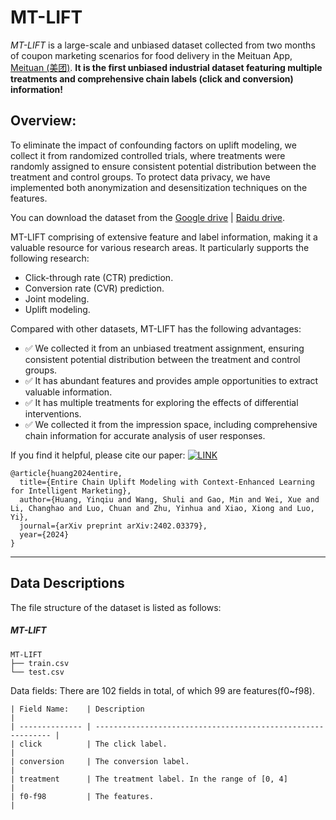# MT-LIFT
*MT-LIFT* is a large-scale and unbiased dataset collected from two months of coupon marketing scenarios for food delivery in the Meituan App, [Meituan (美团)](https://www.meituan.com).  **It is the first unbiased industrial dataset featuring multiple treatments and comprehensive chain labels (click and conversion) information!** 

## Overview:
To eliminate the impact of confounding factors on uplift modeling, we collect it from randomized controlled trials, where treatments were randomly assigned to ensure consistent potential distribution between the treatment and control groups. To protect data privacy, we have implemented both anonymization and desensitization techniques on the features. 

You can download the dataset from the [Google drive](https://drive.google.com/file/d/1dslFa9EGrVVoO_040ZYM16cIH-SKDuss/view?usp=drive_link) | [Baidu drive](https://pan.baidu.com/s/1YmE5g-Y71ULNptiWqpToPA?pwd=06nb).

MT-LIFT comprising of extensive feature and label information, making it a valuable resource for various research areas. It particularly supports the following research:

- Click-through rate (CTR) prediction.
- Conversion rate (CVR) prediction.
- Joint modeling.
- Uplift modeling.
  
Compared with other datasets, MT-LIFT has the following advantages:
- ✅ We collected it from an unbiased treatment assignment, ensuring consistent potential distribution between the treatment and control groups.
- ✅ It has abundant features and provides ample opportunities to extract valuable information.
- ✅ It has multiple treatments for exploring the effects of differential interventions.
- ✅ We collected it from the impression space, including comprehensive chain information for accurate analysis of user responses.

If you find it helpful, please cite our paper:
 [![LINK](https://img.shields.io/badge/-Paper%20Link-lightgrey)](https://arxiv.org/abs/2402.03379)

```
@article{huang2024entire,
  title={Entire Chain Uplift Modeling with Context-Enhanced Learning for Intelligent Marketing},
  author={Huang, Yinqiu and Wang, Shuli and Gao, Min and Wei, Xue and Li, Changhao and Luo, Chuan and Zhu, Yinhua and Xiao, Xiong and Luo, Yi},
  journal={arXiv preprint arXiv:2402.03379},
  year={2024}
}
```
----


## Data Descriptions

The file structure of the dataset is listed as follows:
##### MT-LIFT  

  ```shell
  MT-LIFT
  ├── train.csv 
  └── test.csv  
  ```

Data fields:
There are 102 fields in total, of which 99 are features(f0~f98).

  ```
| Field Name:    | Description                                                  |
| -------------- | ------------------------------------------------------------ |
| click          | The click label.                                             | 
| conversion     | The conversion label.                                        | 
| treatment      | The treatment label. In the range of [0, 4]                  |
| f0-f98         | The features.                                                | 

